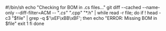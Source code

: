 
#!/bin/sh
echo "Checking for BOM in .cs files..."
git diff --cached --name-only --diff-filter=ACM -- "*.cs" "*.cpp" "*.h" | while read -r file; do
  if ! head -c3 "$file" | grep -q $'\xEF\xBB\xBF'; then
    echo "ERROR: Missing BOM in $file"
    exit 1
  fi
done

